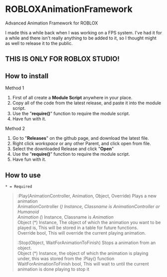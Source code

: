 # ROBLOXAnimationFramework
Advanced Animation Framework for ROBLOX

I made this a while back when I was working on a FPS system. I've had it for a while and there isn't really anything to be added to it, so I thought might as well to release it to the public.

## THIS IS ONLY FOR ROBLOX STUDIO!

## How to install
Method 1
  1. First of all create a **Module Script** anywhere in your place.
  2. Copy all of the code from the latest release, and paste it into the module script.
  3. Use the "**require()**" function to require the module script.
  4. Have fun with it.

Method 2
  1. Go to "**Releases**" on the github page, and download the latest file.
  2. Right click *workspace* or any other Parent, and click open from file.
  3. Select the downloaded Release and click "**Open**"
  4. Use the "**require()**" function to require the module script.
  5. Have fun with it.
  
## How to use
`* = Required`
> :Play(AnimationController, Animation, Object, Override) Plays a new animation<br/>
>   AnimationController (*)  Instance, Classname is *AnimationController* or *Humanoid*<br/>
>   Animation (*) Instance, Classname is *Animation*<br/>
>   Object (*) Instance, The object of which the animation you want to be played is, This will be stored in a table for future functions.<br/>
>   Override bool, This will override the current playing animation.<br/>
>
>  :Stop(Object, WaitForAnimationToFinish) Stops a animation from an object.<br/>
>   Object (*) Instance, the object of which the animation is playing under, this was stored from the :Play() function<br/>
>   WaitForAnimationToFinish bool, This will wait to until the current animation is done playing to stop it<br/>

